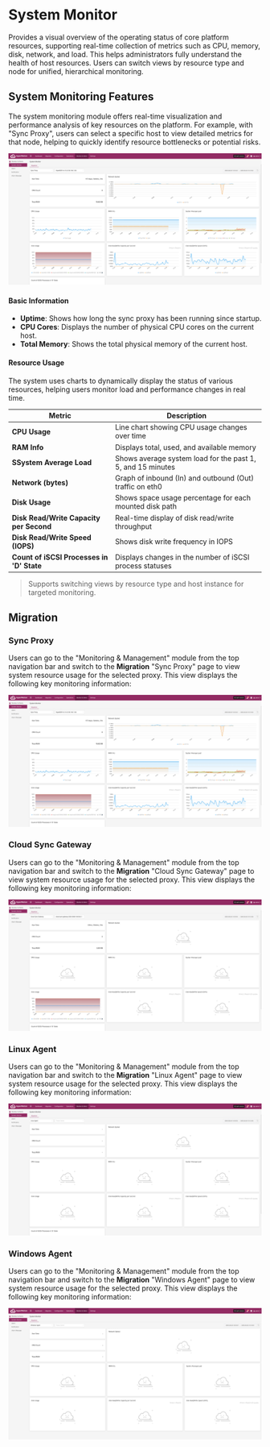 # **System Monitor**

Provides a visual overview of the operating status of core platform resources, supporting real-time collection of metrics such as CPU, memory, disk, network, and load. This helps administrators fully understand the health of host resources. Users can switch views by resource type and node for unified, hierarchical monitoring.

## **System Monitoring Features**

The system monitoring module offers real-time visualization and performance analysis of key resources on the platform. For example, with "Sync Proxy", users can select a specific host to view detailed metrics for that node, helping to quickly identify resource bottlenecks or potential risks.

![](./images/systemmonitor-systemmonitoringfeatures-1.png)

#### **Basic Information**

- **Uptime**: Shows how long the sync proxy has been running since startup.
- **CPU Cores**: Displays the number of physical CPU cores on the current host.
- **Total Memory**: Shows the total physical memory of the current host.

#### **Resource Usage**

The system uses charts to dynamically display the status of various resources, helping users monitor load and performance changes in real time.

| **Metric**                                | **Description**                                             |
| ----------------------------------------- | ----------------------------------------------------------- |
| **CPU Usage**                             | Line chart showing CPU usage changes over time              |
| **RAM Info**                              | Displays total, used, and available memory                  |
| **SSystem Average Load**                  | Shows average system load for the past 1, 5, and 15 minutes |
| **Network (bytes)**                       | Graph of inbound (In) and outbound (Out) traffic on eth0    |
| **Disk Usage**                            | Shows space usage percentage for each mounted disk path     |
| **Disk Read/Write Capacity per Second**   | Real-time display of disk read/write throughput             |
| **Disk Read/Write Speed (IOPS)**          | Shows disk write frequency in IOPS                          |
| **Count of iSCSI Processes in 'D' State** | Displays changes in the number of iSCSI process statuses    |

> Supports switching views by resource type and host instance for targeted monitoring.

## **Migration**

### **Sync Proxy**

Users can go to the "Monitoring & Management" module from the top navigation bar and switch to the **Migration** "Sync Proxy" page to view system resource usage for the selected proxy. This view displays the following key monitoring information:

![](./images/systemmonitor-dr-1.png)

### **Cloud Sync Gateway**

Users can go to the "Monitoring & Management" module from the top navigation bar and switch to the **Migration** "Cloud Sync Gateway" page to view system resource usage for the selected proxy. This view displays the following key monitoring information:

![](./images/systemmonitor-dr-2.png)

### **Linux Agent**

Users can go to the "Monitoring & Management" module from the top navigation bar and switch to the **Migration** "Linux Agent" page to view system resource usage for the selected proxy. This view displays the following key monitoring information:

![](./images/systemmonitor-dr-3.png)

### **Windows Agent**

Users can go to the "Monitoring & Management" module from the top navigation bar and switch to the **Migration** "Windows Agent" page to view system resource usage for the selected proxy. This view displays the following key monitoring information:

![](./images/systemmonitor-dr-4.png)
